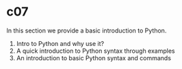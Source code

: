 # c07

In this section we provide a basic introduction to Python.

1. Intro to Python and why use it?
2. A quick introduction to Python syntax through examples
3. An introduction to basic Python syntax and commands

